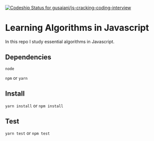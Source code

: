 [ ![Codeship Status for gusaiani/js-cracking-coding-interview](https://app.codeship.com/projects/032c61d0-0f09-0135-dad5-2604a1807cee/status?branch=master)](https://app.codeship.com/projects/216072)

# Learning Algorithms in Javascript

In this repo I study essential algorithms in Javascript.

## Dependencies

`node`

`npm` or `yarn`

## Install

`yarn install` or `npm install`

## Test

`yarn test` or `npm test`

